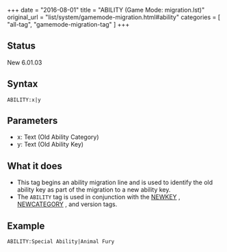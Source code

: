 +++
date = "2016-08-01"
title = "ABILITY (Game Mode: migration.lst)"
original_url = "list/system/gamemode-migration.html#ability"
categories = [ "all-tag", "gamemode-migration-tag" ]
+++

## Status

New 6.01.03

## Syntax

`ABILITY:x|y`

## Parameters

-   x: Text (Old Ability Category)
-   y: Text (Old Ability Key)



What it does
------------

-   This tag begins an ability migration line and is used to identify
    the old ability key as part of the migration to a new ability key.
-   The `ABILITY` tag is used in conjunction with the
    [NEWKEY](/list/system/gamemode-migration/newkey.html) ,
    [NEWCATEGORY](/list/system/gamemode-migration/newcategory.html) ,
    and version tags.

Example
-------

`ABILITY:Special Ability|Animal Fury`



